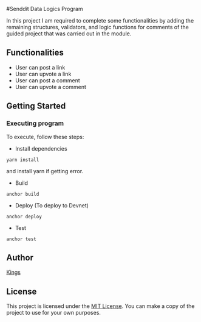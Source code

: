 #Senddit Data Logics Program

In this project I am required to complete some functionalities by adding the remaining structures, validators, and logic functions for comments of the guided project that was carried out in the module.

## Functionalities

- User can post a link
- User can upvote a link
- User can post a comment
- User can upvote a comment


## Getting Started

### Executing program

To execute, follow these steps:

- Install dependencies

`yarn install`

and install yarn if getting error.

- Build

`anchor build`

- Deploy (To deploy to Devnet)

`anchor deploy`

- Test

`anchor test`

## Author

[Kings](https://github.com/mastkings)

## License

This project is licensed under the [MIT License](LICENSE).
You can make a copy of the project to use for your own purposes.
